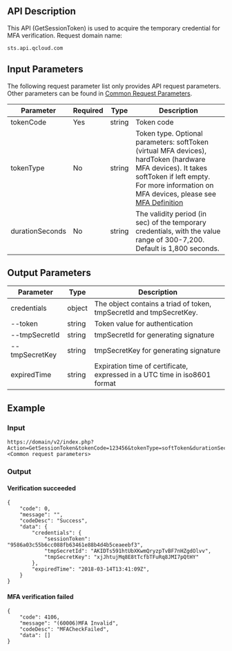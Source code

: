 ## API Description

This API (GetSessionToken) is used to acquire the temporary credential for MFA verification. 
Request domain name:

```
sts.api.qcloud.com
```

## Input Parameters

The following request parameter list only provides API request parameters. Other parameters can be found in [Common Request Parameters](https://intl.cloud.tencent.com/document/api/213/6976).

| Parameter | Required | Type | Description |
| --------------- | ---- | ------ | ------------------------------------------------------------ |
| tokenCode | Yes | string | Token code |
| tokenType | No | string | Token type. Optional parameters: softToken (virtual MFA devices), hardToken (hardware MFA devices). It takes softToken if left empty. For more information on MFA devices, please see [MFA Definition](https://cloud.tencent.com/document/product/378/8641) |
| durationSeconds | No | string | The validity period (in sec) of the temporary credentials, with the value range of 300-7,200. Default is 1,800 seconds. |

## Output Parameters

| Parameter | Type | Description |
| -------------- | ------ | ---------------------------------------------------- |
| credentials | object | The object contains a triad of token, tmpSecretId and tmpSecretKey. |
| --token | string | Token value for authentication |
| --tmpSecretId | string | tmpSecretId for generating signature |
| --tmpSecretKey | string | tmpSecretKey for generating signature |
| expiredTime | string | Expiration time of certificate, expressed in a UTC time in iso8601 format |

## Example

### Input

```
https://domain/v2/index.php?Action=GetSessionToken&tokenCode=123456&tokenType=softToken&durationSeconds=1800&<Common request parameters>
```

### Output

#### Verification succeeded

```
{
    "code": 0,
    "message": "",
    "codeDesc": "Success",
    "data": {
        "credentials": {
            "sessionToken": "9586a03c55b6cc088fb63461e88b4d4b5ceaeebf3",
            "tmpSecretId": "AKIDTs591htUbXKwmQryzpTvBF7nHZgdOlvv",
            "tmpSecretKey": "xjJhtujMq8E8tTcfbTFuRq8JMI7pQtHY"
        },
        "expiredTime": "2018-03-14T13:41:09Z",    
    }
}
```

#### MFA verification failed

```
{
    "code": 4106,
    "message": "(60006)MFA Invalid",
    "codeDesc": "MFACheckFailed",
    "data": []
}
```





